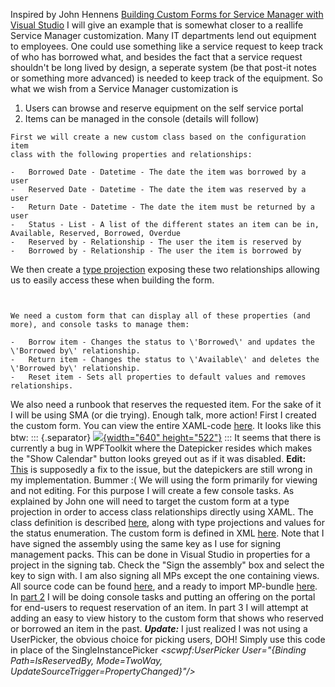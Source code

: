 ﻿Inspired by John Hennens [Building Custom Forms for Service Manager with
Visual
Studio](http://www.concurrency.com/blog/building-custom-forms-for-service-manager-with-visual-studio/) I
will give an example that is somewhat closer to a reallife Service
Manager customization. Many IT departments lend out equipment to
employees. One could use something like a service request to keep track
of who has borrowed what, and besides the fact that a service request
shouldn\'t be long lived by design, a seperate system (be that post-it
notes or something more advanced) is needed to keep track of the
equipment. So what we wish from a Service Manager customization is

1.  Users can browse and reserve equipment on the self service portal
2.  Items can be managed in the console (details will follow)
```
First we will create a new custom class based on the configuration item
class with the following properties and relationships:
```
```
-   Borrowed Date - Datetime - The date the item was borrowed by a user
-   Reserved Date - Datetime - The date the item was reserved by a user
-   Return Date - Datetime - The date the item must be returned by a
user
-   Status - List - A list of the different states an item can be in,
Available, Reserved, Borrowed, Overdue
-   Reserved by - Relationship - The user the item is reserved by
-   Borrowed by - Relationship - The user the item is borrowed by
```
We then create a [type
projection](http://codebeaver.blogspot.dk/2014/04/nested-type-projections-in-scsm-review.html) exposing
these two relationships allowing us to easily access these when building
the form.
```
```
```
```
```
We need a custom form that can display all of these properties (and
more), and console tasks to manage them:
```
```
-   Borrow item - Changes the status to \'Borrowed\' and updates the
\'Borrowed by\' relationship.
-   Return item - Changes the status to \'Available\' and deletes the
\'Borrowed by\' relationship.
-   Reset item - Sets all properties to default values and removes
relationships.
```
We also need a runbook that reserves the requested item. For the sake of
it I will be using SMA (or die trying).
Enough talk, more action! First I created the custom form. You can view
the entire XAML-code [here](http://pastebin.com/wejAntMs).
It looks like this btw:
::: {.separator}
[![](//1.bp.blogspot.com/-5FRUp3B1x9Q/U3H70qV8a0I/AAAAAAAAC6M/6NMQpIXy5JM/s1600/Form1.PNG){width="640"
height="522"}](//1.bp.blogspot.com/-5FRUp3B1x9Q/U3H70qV8a0I/AAAAAAAAC6M/6NMQpIXy5JM/s1600/Form1.PNG)
:::
It seems that there is currently a bug in WPFToolkit where the
Datepicker resides which makes the \"Show Calendar\" button looks greyed
out as if it was disabled.
**Edit:**
[This](http://www.concurrency.com/blog/show-calendar-button-in-custom-service-manager-forms/)
is supposedly a fix to the issue, but the datepickers are still wrong in
my implementation. Bummer :(
We will using the form primarily for viewing and not editing. For this
purpose I will create a few console tasks.
As explained by John one will need to target the custom form at a type
projection in order to access class relationships directly using XAML.
The class definition is described [here](http://pastebin.com/uEBUbnY7),
along with type projections and values for the status enumeration.
The custom form is defined in XML [here](http://pastebin.com/YPgz8Fze).
Note that I have signed the assembly using the same key as I use for
signing management packs. This can be done in Visual Studio in
properties for a project in the signing tab. Check the \"Sign the
assembly\" box and select the key to sign with. I am also signing all
MPs except the one containing views.
All source code can be found [here](http://filebin.ca/1MUFsIOOJ7Rp), and
a ready to import MP-bundle [here](http://filebin.ca/1MUE8tPEKoVM).
In [part
2](http://codebeaver.blogspot.dk/2014/05/lend-out-it-equipment-in-service_30.html)
I will be doing console tasks and putting an offering on the portal for
end-users to request reservation of an item. In part 3 I will attempt at
adding an easy to view history to the custom form that shows who
reserved or borrowed an item in the past.
***Update:***
I just realized I was not using a UserPicker, the obvious choice for
picking users, DOH! Simply use this code in place of the
SingleInstancePicker
*\<scwpf:UserPicker User=\"{Binding Path=IsReservedBy, Mode=TwoWay,
UpdateSourceTrigger=PropertyChanged}\"/\>*
```
```
```
```
